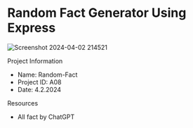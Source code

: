 # Random Fact Generator Using Express
 
![Screenshot 2024-04-02 214521](https://github.com/MinThant26/A08-Random-Fact/assets/128563319/66437806-5f42-4868-8540-7052366318d8)

Project Information

- Name: Random-Fact
- Project ID: A08
- Date: 4.2.2024

Resources
- All fact by ChatGPT
